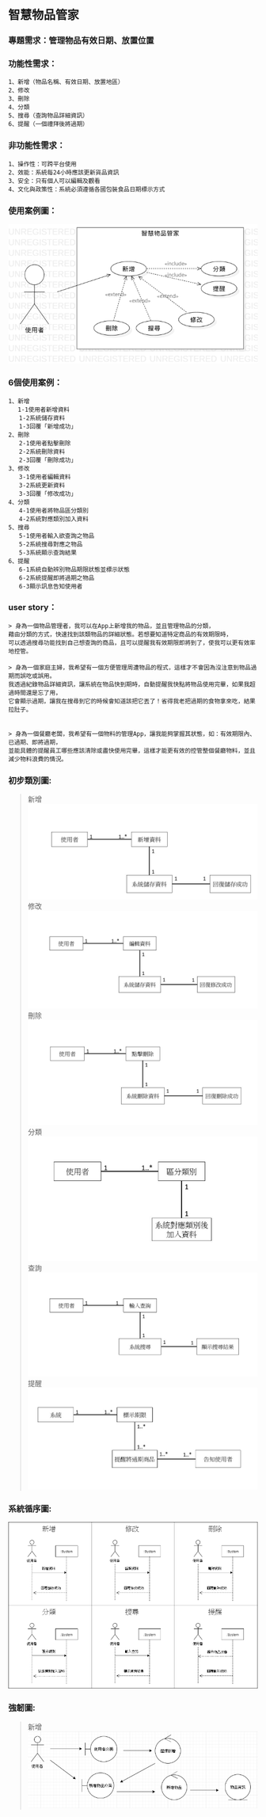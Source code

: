 # `智慧物品管家`
### 專題需求：管理物品有效日期、放置位置
### 功能性需求：
```
1、新增（物品名稱、有效日期、放置地區）
2、修改
3、刪除　
4、分類
5、搜尋（查詢物品詳細資訊）
6、提醒（一個禮拜後將過期）

```
### 非功能性需求：
```
1、操作性：可跨平台使用
2、效能：系統每24小時應該更新貨品資訊
3、安全：只有個人可以編輯及觀看
4、文化與政策性：系統必須遵循各國包裝食品日期標示方式
```
### 使用案例圖：
![使用案例圖](使用案例圖.png "MAGIC SHOP")
### 6個使用案例：
```
1、新增
　 1-1使用者新增資料
   1-2系統儲存資料
   1-3回覆「新增成功」
2、刪除
   2-1使用者點擊刪除
   2-2系統刪除資料
   2-3回覆「刪除成功」
3、修改
   3-1使用者編輯資料
   3-2系統更新資料
   3-3回覆「修改成功」
4、分類
   4-1使用者將物品區分類別
   4-2系統對應類別加入資料
5、搜尋
   5-1使用者輸入欲查詢之物品
   5-2系統搜尋對應之物品
   5-3系統顯示查詢結果
6、提醒
   6-1系統自動辨別物品期限狀態並標示狀態
   6-2系統提醒即將過期之物品
   6-3顯示訊息告知使用者
```
### user story：

```
> 身為一個物品管理者，我可以在App上新增我的物品，並且管理物品的分類，
藉由分類的方式，快速找到該類物品的詳細狀態。若想要知道特定商品的有效期限時，
可以透過搜尋功能找到自己想查詢的商品，且可以提醒我有效期限即將到了，使我可以更有效率地控管。

> 身為一個家庭主婦，我希望有一個方便管理周遭物品的程式，這樣才不會因為沒注意到物品過期而誤吃或誤用。
我透過紀錄物品詳細資訊，讓系統在物品快到期時，自動提醒我快點將物品使用完畢，如果我超過時間還是忘了用，
它會顯示過期，讓我在搜尋到它的時候會知道該把它丟了！省得我老把過期的食物拿來吃，結果拉肚子。


> 身為一個餐廳老闆，我希望有一個物料的管理App，讓我能夠掌握其狀態，如：有效期限內、已過期、即將過期，
並能具體的提醒員工哪些應該清除或盡快使用完畢，這樣才能更有效的控管整個餐廳物料，並且減少物料浪費的情況。
```
### 初步類別圖:
> 新增
![初步類別圖](1.jpg "新增")
> 修改
![初步類別圖](2.jpg "修改")
> 刪除
![初步類別圖](3.jpg "刪除")
> 分類
![初步類別圖](4.jpg "分類")
> 查詢
![初步類別圖](5.jpg "查詢P")
> 提醒
![初步類別圖](6.jpg "提醒")

### 系統循序圖:
![系統循序圖](系統循序圖.png "系統循序圖")

### 強韌圖:
> 新增
![強韌圖](新增.PNG "新增")
